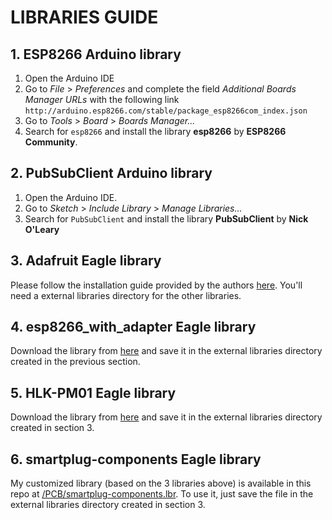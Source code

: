 # LIBRARIES GUIDE

## 1. ESP8266 Arduino library
1. Open the Arduino IDE
2. Go to _File_ > _Preferences_ and complete the field _Additional Boards Manager URLs_ with the following link ``http://arduino.esp8266.com/stable/package_esp8266com_index.json``
3. Go to _Tools_ > _Board_ > _Boards Manager..._
4. Search for ``esp8266`` and install the library **esp8266** by **ESP8266 Community**.
   
## 2. PubSubClient Arduino library
1. Open the Arduino IDE.
2. Go to _Sketch_ > _Include Library_ > _Manage Libraries..._
3. Search for ``PubSubClient`` and install the library **PubSubClient** by **Nick O'Leary**

## 3. Adafruit Eagle library
Please follow the installation guide provided by the authors [here](https://github.com/adafruit/Adafruit-Eagle-Library). You'll need a external libraries directory for the other libraries.

## 4. esp8266_with_adapter Eagle library
Download the library from [here](https://github.com/wvanvlaenderen/ESP8266-Eagle_Library) and save it in the external libraries directory created in the previous section.

## 5. HLK-PM01 Eagle library
Download the library from [here](https://github.com/AhmedSaid/EAGLELibraries) and save it in the external libraries directory created in section 3.

## 6. smartplug-components Eagle library
My customized library (based on the 3 libraries above) is available in this repo at [/PCB/smartplug-components.lbr](/PCB/smartplug-components.lbr). To use it, just save the file in the external libraries directory created in section 3.